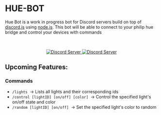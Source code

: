 # HUE-BOT
Hue Bot is a work in progress bot for Discord servers build on top of [discord.js](https://discord.js.org) using [node.js](https://nodejs.org). This bot will be able to connect to your philip hue bridge and control your devices with commands

<p align="center">
  <br><br>
  <a href="https://discord.gg/3aR5MxGCrB">
    <img src="https://discord.com/api/guilds/576849541077401602/widget.png?style=shield" alt="Discord Server">
  </a>
  <a href="https://www.npmjs.com/package/discord.js">
    <img src="https://badgen.net/badge/Discord.js/v13.8.0/#5865F2?icon=discord" alt="Discord Server">
  </a>
  <br>
</p>


## Upcoming Features:
### Commands
- `/lights`&nbsp; -> Lists all lights and their corresponding ids
- `/control [lightID] [on/off] [color]`&nbsp; -> Control the specified light's on/off state and color
- `/random [lightID] [on/off]`&nbsp; -> Set the specified light's color to random
